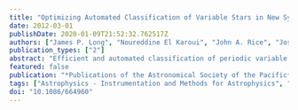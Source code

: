 ```yaml
---
title: "Optimizing Automated Classification of Variable Stars in New Synoptic Surveys"
date: 2012-03-01
publishDate: 2020-01-09T21:52:32.762517Z
authors: ["James P. Long", "Noureddine El Karoui", "John A. Rice", "Joseph W. Richards", "Joshua S. Bloom"]
publication_types: ["2"]
abstract: "Efficient and automated classification of periodic variable stars is becoming increasingly important as the scale of astronomical surveys grows. Several recent articles have used methods from machine learning and statistics to construct classifiers on databases of labeled, multi-epoch sources with the intention of using these classifiers to automatically infer the classes of unlabeled sources from new surveys. However, the same source observed with two different synoptic surveys will generally yield different derived metrics (features) from the light curve. Since such features are used in classifiers, this survey- dependent mismatch in feature space will typically lead to degraded classifier performance. In this article we show how and why feature distributions change using OGLE and Hipparcos light curves. To overcome survey systematics, we apply a noisification method, which attempts to empirically match distributions of features between the labeled sources used to construct the classifier and the unlabeled sources we wish to classify. Results from simulated and real-world light curves show that noisification can significantly improve classifier performance. In a three-class problem using light curves from Hipparcos and OGLE, noisification reduces the classifier error rate from 27.0% to 7.0%. We recommend that noisification be used for upcoming surveys such as Gaia and LSST, and we describe some of the promises and challenges of applying noisification to these surveys."
featured: false
publication: "*Publications of the Astronomical Society of the Pacific*"
tags: ["Astrophysics - Instrumentation and Methods for Astrophysics", "Statistics - Applications"]
doi: "10.1086/664960"
---
```


